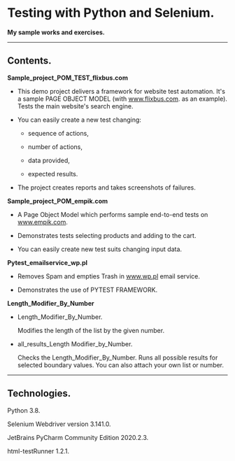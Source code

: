 # Testing with Python and Selenium.
**My sample works and exercises.**

---

## Contents.

**Sample_project_POM_TEST_flixbus.com**

- This demo project delivers a framework for website test automation. It's a sample PAGE OBJECT MODEL (with www.flixbus.com. as an example). Tests the main website's search engine.

- You can easily create a new test changing:

  - sequence of actions,

  - number of actions,

  - data provided,

  - expected results.

- The project creates reports and takes screenshots of failures.

**Sample_project_POM_empik.com**
- A Page Object Model which performs sample end-to-end tests on www.empik.com.

- Demonstrates tests selecting products and adding to the cart.

- You can easily create new test suits changing input data.

**Pytest_emailservice_wp.pl**
- Removes Spam and empties Trash in www.wp.pl email service.

- Demonstrates the use of PYTEST FRAMEWORK.

**Length_Modifier_By_Number**
- Length_Modifier_By_Number.

  Modifies the length of the list by the given number.
- all_results_Length Modifier_by_Number.

  Checks the Length_Modifier_By_Number. Runs all possible results for selected boundary values. You can also attach your own list or number.

---

## Technologies.
Python 3.8.

Selenium Webdriver version 3.141.0.

JetBrains PyCharm Community Edition 2020.2.3.

html-testRunner 1.2.1.
